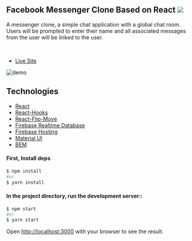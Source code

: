 ## Facebook Messenger Clone Based on React  <img src="https://image.flaticon.com/icons/png/128/889/889101.png">

A messenger clone, a simple chat application with a global chat room. Users will be prompted to enter their name and all associated messages from the user will be linked to the user.

<br>

- [Live Site](https://react-clone-messenger.web.app/)

![demo](https://media.giphy.com/media/h8xv465Nxi2uzJFx13/giphy.gif)

## Technologies

- [React](https://reactjs.org/)
- [React-Hooks](https://reactjs.org/docs/hooks-intro.html)
- [React-Flip-Move](https://github.com/joshwcomeau/react-flip-move)
- [Firebase Realtime Database](https://firebase.google.com/)
- [Firebase Hosting](https://firebase.google.com/)
- [Material UI](https://material-ui.com/)
- [BEM](https://en.bem.info/methodology/)

#### First, Install deps

```bash
$ npm install
#or
$ yarn install
```

#### In the project directory, run the development server::

```bash
$ npm start
#or
$ yarn start
```

Open [http://localhost:3000](http://localhost:3000) with your browser to see the result.

